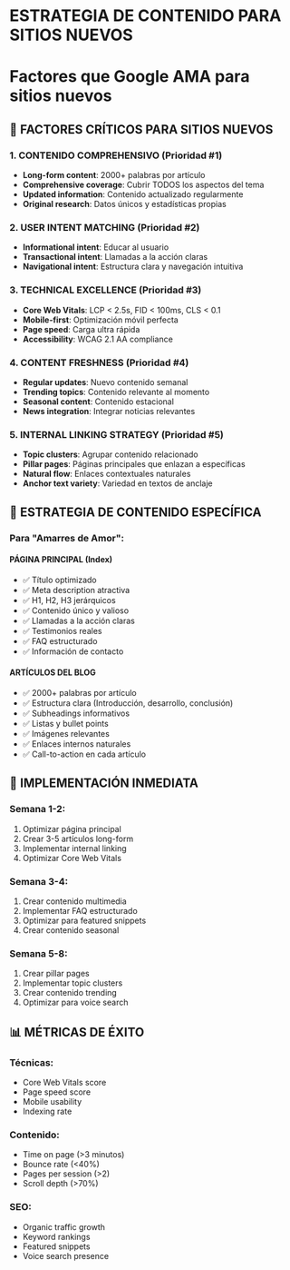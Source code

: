 # ESTRATEGIA DE CONTENIDO PARA SITIOS NUEVOS
# Factores que Google AMA para sitios nuevos

## 🎯 FACTORES CRÍTICOS PARA SITIOS NUEVOS

### 1. CONTENIDO COMPREHENSIVO (Prioridad #1)
- **Long-form content**: 2000+ palabras por artículo
- **Comprehensive coverage**: Cubrir TODOS los aspectos del tema
- **Updated information**: Contenido actualizado regularmente
- **Original research**: Datos únicos y estadísticas propias

### 2. USER INTENT MATCHING (Prioridad #2)
- **Informational intent**: Educar al usuario
- **Transactional intent**: Llamadas a la acción claras
- **Navigational intent**: Estructura clara y navegación intuitiva

### 3. TECHNICAL EXCELLENCE (Prioridad #3)
- **Core Web Vitals**: LCP < 2.5s, FID < 100ms, CLS < 0.1
- **Mobile-first**: Optimización móvil perfecta
- **Page speed**: Carga ultra rápida
- **Accessibility**: WCAG 2.1 AA compliance

### 4. CONTENT FRESHNESS (Prioridad #4)
- **Regular updates**: Nuevo contenido semanal
- **Trending topics**: Contenido relevante al momento
- **Seasonal content**: Contenido estacional
- **News integration**: Integrar noticias relevantes

### 5. INTERNAL LINKING STRATEGY (Prioridad #5)
- **Topic clusters**: Agrupar contenido relacionado
- **Pillar pages**: Páginas principales que enlazan a específicas
- **Natural flow**: Enlaces contextuales naturales
- **Anchor text variety**: Variedad en textos de anclaje

## 📝 ESTRATEGIA DE CONTENIDO ESPECÍFICA

### Para "Amarres de Amor":

#### PÁGINA PRINCIPAL (Index)
- ✅ Título optimizado
- ✅ Meta description atractiva
- ✅ H1, H2, H3 jerárquicos
- ✅ Contenido único y valioso
- ✅ Llamadas a la acción claras
- ✅ Testimonios reales
- ✅ FAQ estructurado
- ✅ Información de contacto

#### ARTÍCULOS DEL BLOG
- ✅ 2000+ palabras por artículo
- ✅ Estructura clara (Introducción, desarrollo, conclusión)
- ✅ Subheadings informativos
- ✅ Listas y bullet points
- ✅ Imágenes relevantes
- ✅ Enlaces internos naturales
- ✅ Call-to-action en cada artículo

## 🚀 IMPLEMENTACIÓN INMEDIATA

### Semana 1-2:
1. Optimizar página principal
2. Crear 3-5 artículos long-form
3. Implementar internal linking
4. Optimizar Core Web Vitals

### Semana 3-4:
1. Crear contenido multimedia
2. Implementar FAQ estructurado
3. Optimizar para featured snippets
4. Crear contenido seasonal

### Semana 5-8:
1. Crear pillar pages
2. Implementar topic clusters
3. Crear contenido trending
4. Optimizar para voice search

## 📊 MÉTRICAS DE ÉXITO

### Técnicas:
- Core Web Vitals score
- Page speed score
- Mobile usability
- Indexing rate

### Contenido:
- Time on page (>3 minutos)
- Bounce rate (<40%)
- Pages per session (>2)
- Scroll depth (>70%)

### SEO:
- Organic traffic growth
- Keyword rankings
- Featured snippets
- Voice search presence 
